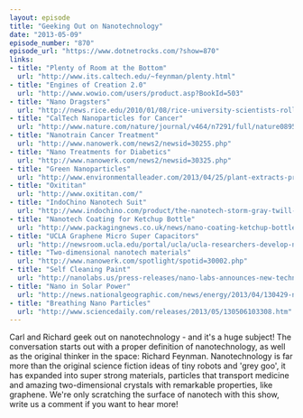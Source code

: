 ```yaml
---
layout: episode
title: "Geeking Out on Nanotechnology"
date: "2013-05-09"
episode_number: "870"
episode_url: "https://www.dotnetrocks.com/?show=870"
links:
- title: "Plenty of Room at the Bottom"
  url: "http://www.its.caltech.edu/~feynman/plenty.html"
- title: "Engines of Creation 2.0"
  url: "http://www.wowio.com/users/product.asp?BookId=503"
- title: "Nano Dragsters"
  url: "http://news.rice.edu/2010/01/08/rice-university-scientists-roll-agile-hot-rod-out-of-micro-garage/"
- title: "CalTech Nanoparticles for Cancer"
  url: "http://www.nature.com/nature/journal/v464/n7291/full/nature08956.html"
- title: "Nanotrain Cancer Treatment"
  url: "http://www.nanowerk.com/news2/newsid=30255.php"
- title: "Nano Treatments for Diabetics"
  url: "http://www.nanowerk.com/news2/newsid=30325.php"
- title: "Green Nanoparticles"
  url: "http://www.environmentalleader.com/2013/04/25/plant-extracts-produce-green-nanoparticles/"
- title: "Oxititan"
  url: "http://www.oxititan.com/"
- title: "IndoChino Nanotech Suit"
  url: "http://www.indochino.com/product/the-nanotech-storm-gray-twill-suit"
- title: "Nanotech Coating for Ketchup Bottle"
  url: "http://www.packagingnews.co.uk/news/nano-coating-ketchup-bottle/"
- title: "UCLA Graphene Micro Super Capacitors"
  url: "http://newsroom.ucla.edu/portal/ucla/ucla-researchers-develop-new-technique-243553.aspx?link_page_rss=243553"
- title: "Two-dimensional nanotech materials"
  url: "http://www.nanowerk.com/spotlight/spotid=30002.php"
- title: "Self Cleaning Paint"
  url: "http://nanolabs.us/press-releases/nano-labs-announces-new-technology-in-self-cleaning-paint/"
- title: "Nano in Solar Power"
  url: "http://news.nationalgeographic.com/news/energy/2013/04/130429-nanotechnology-solar-energy-efficiency/"
- title: "Breathing Nano Particles"
  url: "http://www.sciencedaily.com/releases/2013/05/130506103308.htm"
---
```


Carl and Richard geek out on nanotechnology - and it's a huge subject! The conversation starts out with a proper definition of nanotechnology, as well as the original thinker in the space: Richard Feynman. Nanotechnology is far more than the original science fiction ideas of tiny robots and 'grey goo', it has expanded into super strong materials, particles that transport medicine and amazing two-dimensional crystals with remarkable properties, like graphene. We're only scratching the surface of nanotech with this show, write us a comment if you want to hear more!
